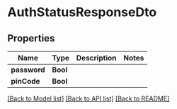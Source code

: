 # AuthStatusResponseDto

## Properties
Name | Type | Description | Notes
------------ | ------------- | ------------- | -------------
**password** | **Bool** |  | 
**pinCode** | **Bool** |  | 

[[Back to Model list]](../README.md#documentation-for-models) [[Back to API list]](../README.md#documentation-for-api-endpoints) [[Back to README]](../README.md)


